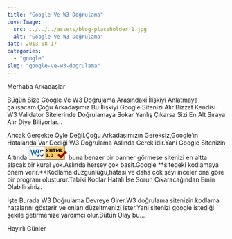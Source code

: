 ```yaml
---
title: "Google Ve W3 Doğrulama"
coverImage:
  src: ../../../assets/blog-placeholder-1.jpg
  alt: "Google Ve W3 Doğrulama"
date: 2013-08-17
categories: 
  - "google"
slug: "google-ve-w3-dogrulama"
---
```


Merhaba Arkadaşlar

Bügün Size Google Ve W3 Doğrulama Arasındaki İlişkiyi Anlatmaya çalışacam.Çoğu Arkadaşımız Bu İlişkiyi Google Sitenizi Alır Bizzat Kendisi W3 Validator Sitelerinde Doğrulamaya Sokar Yanlış Çıkarsa Sizi En Alt Sıraya Alır Diye Biliyorlar…

Ancak Gerçekte Öyle Değil.Çoğu Arkadaşımızın Gereksiz,Google’ın Hatalarıda Var Dediği W3 Doğrulama Aslında Gereklidir.Yani Google Sitenizin Altında ![[Resim: valid-xhtml10]](images/valid-xhtml10) buna benzer bir banner görmese sitenizi en altta alacak bir kural yok.Aslında herşey çok basit.Google **sitedeki kodlamaya önem verir.**Kodlama düzgünlüğü,hatası ve daha çok şeyi inceler ona göre bir program oluşturur.Tabiki Kodlar Hatalı İse Sorun Çıkaracağından Emin Olabilirsiniz.

İşte Burada W3 Doğrulama Devreye Girer.W3 doğrulama sitenizin kodlama hatalarını gösterir ve onları düzeltmenizi ister.Yani sitenizi google istediği şekile getirmenize yardımcı olur.Bütün Olay bu…

Hayırlı Günler
